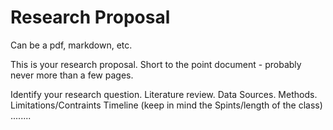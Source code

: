 # Research Proposal

Can be a pdf, markdown, etc.

This is your research proposal. Short to the point document - probably never more than a few pages.

Identify your research question. 
Literature review. 
Data Sources.
Methods.
Limitations/Contraints
Timeline (keep in mind the Spints/length of the class)
........
